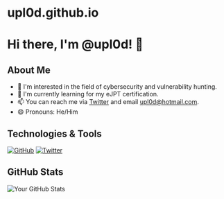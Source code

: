 # upl0d.github.io
# Hi there, I'm @upl0d! 👋

## About Me
- 🔭 I'm interested in the field of cybersecurity and vulnerability hunting.
- 🌱 I'm currently learning for my eJPT certification.
- 📫 You can reach me via [Twitter](https://twitter.com/upl0d) and email [upl0d@hotmail.com](mailto:upl0d@hotmail.com).
- 😄 Pronouns: He/Him

## Technologies & Tools
[![GitHub](https://img.shields.io/badge/-GitHub-181717?style=flat-square&logo=github&color=white&labelColor=181717)](https://github.com/upl0d)
[![Twitter](https://img.shields.io/badge/-Twitter-1DA1F2?style=flat-square&logo=twitter&logoColor=white&color=1DA1F2)](https://twitter.com/upl0d)

## GitHub Stats
![Your GitHub Stats](https://github-readme-stats.vercel.app/api?username=upl0d&show_icons=true)
